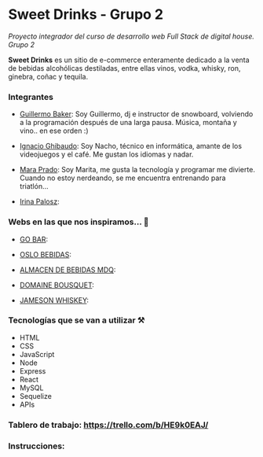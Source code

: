 # Sweet Drinks - Grupo 2
*Proyecto integrador del curso de desarrollo web Full Stack de digital house. Grupo 2*

**Sweet Drinks** es un sitio de e-commerce enteramente dedicado a la venta de bebidas alcohólicas destiladas, entre ellas vinos, vodka, whisky, ron, ginebra, coñac y tequila.


### Integrantes
- [Guillermo Baker](https://github.com/gfbaker): Soy Guillermo, dj e instructor de snowboard, volviendo a la programación después de una larga pausa. Música, montaña y vino.. en ese orden :)

- [Ignacio Ghibaudo](https://github.com/IgnacioGhibaudo): Soy Nacho, técnico en informática, amante de los videojuegos y el café.  Me gustan los idiomas y nadar.

- [Mara Prado](https://github.com/maracprado): Soy Marita, me gusta la tecnología y programar me divierte. Cuando no estoy nerdeando, se me encuentra entrenando para triatlón...

- [Irina Palosz]():

### Webs en las que nos inspiramos... :pencil:
- [GO BAR](https://www.gobar.com.ar/): 

- [OSLO BEBIDAS](https://oslobebidas.com.ar/): 

- [ALMACEN DE BEBIDAS MDQ](https://www.almacendebebidasmdq.com.ar/): 

- [DOMAINE BOUSQUET](https://domainebousquet.com/en/): 

- [JAMESON WHISKEY](https://www.jamesonwhiskey.com/es-AR/): 

### Tecnologías que se van a utilizar :hammer_and_pick:
- HTML
- CSS
- JavaScript
- Node 
- Express
- React
- MySQL
- Sequelize
- APIs

### Tablero de trabajo: https://trello.com/b/HE9k0EAJ/
 


### Instrucciones:

